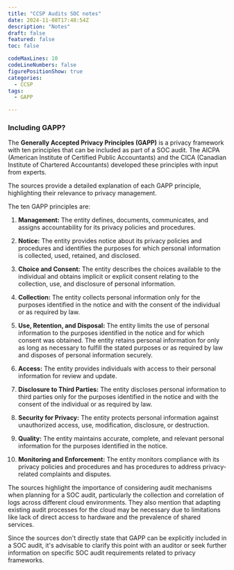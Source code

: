 ```yaml
---
title: "CCSP Audits SOC notes"
date: 2024-11-08T17:48:54Z
description: "Notes"
draft: false
featured: false
toc: false

codeMaxLines: 10
codeLineNumbers: false
figurePositionShow: true
categories:
  - CCSP
tags:
  - GAPP

---
```


### Including GAPP?
The **Generally Accepted Privacy Principles (GAPP)** is a privacy framework with ten principles that
can be included as part of a SOC audit. The AICPA (American Institute of Certified Public
Accountants) and the CICA (Canadian Institute of Chartered Accountants) developed these principles
with input from experts.

The sources provide a detailed explanation of each GAPP principle, highlighting their relevance to
privacy management.

The ten GAPP principles are:

1. **Management:**  The entity defines, documents, communicates, and assigns accountability for its
   privacy policies and procedures.

2. **Notice:** The entity provides notice about its privacy policies and procedures and identifies
   the purposes for which personal information is collected, used, retained, and disclosed.

3. **Choice and Consent:** The entity describes the choices available to the individual and obtains
   implicit or explicit consent relating to the collection, use, and disclosure of personal
   information.

4. **Collection:** The entity collects personal information only for the purposes identified in the
   notice and with the consent of the individual or as required by law.

5. **Use, Retention, and Disposal:** The entity limits the use of personal information to the
   purposes identified in the notice and for which consent was obtained. The entity retains personal
   information for only as long as necessary to fulfill the stated purposes or as required by law
   and disposes of personal information securely.

6. **Access:** The entity provides individuals with access to their personal information for review
   and update.

7. **Disclosure to Third Parties:** The entity discloses personal information to third parties only
   for the purposes identified in the notice and with the consent of the individual or as required
   by law.

8. **Security for Privacy:** The entity protects personal information against unauthorized access,
   use, modification, disclosure, or destruction.

9. **Quality:** The entity maintains accurate, complete, and relevant personal information for the
   purposes identified in the notice.

10. **Monitoring and Enforcement:** The entity monitors compliance with its privacy policies and
    procedures and has procedures to address privacy-related complaints and disputes.

The sources highlight the importance of considering audit mechanisms when planning for a SOC audit,
particularly the collection and correlation of logs across different cloud environments. They also
mention that adapting existing audit processes for the cloud may be necessary due to limitations
like lack of direct access to hardware and the prevalence of shared services.

Since the sources don't directly state that GAPP can be explicitly included in a SOC audit, it's
advisable to clarify this point with an auditor or seek further information on specific SOC audit
requirements related to privacy frameworks.

